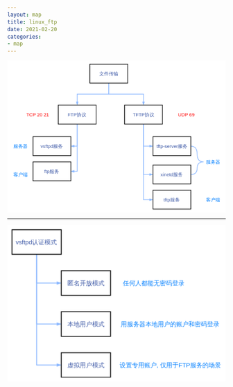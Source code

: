```yaml
---
layout: map
title: linux_ftp
date: 2021-02-20
categories:
- map
---
```

<img align="center" src="/assets/post_image/linux_ftp.png"><br>

----

<img align="center" src="/assets/post_image/vsftpd.png"><br>

